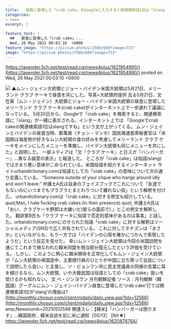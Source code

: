 ```yaml
---
title:   昼食に登場した「crab cake」をGoogleに入力すると関連検索語1位は「slang（俗語）」そのワケは？  
categories:
- news
excerpt: |
  
feature_text: |
  ##   昼食に登場した「crab cake」...
  Wed, 26 May 2021 00:03:10  +0900
feature_image: "https://picsum.photos/2560/600?image=733"
image: "https://picsum.photos/2560/600?image=733"
---
```


[https://lavender.5ch.net/test/read.cgi/news4plus/1621954990/](https://lavender.5ch.net/test/read.cgi/news4plus/1621954990/)
posted on Wed, 26 May 2021 00:03:10  +0900

<!--more-->

![](http://monthly.chosun.com/up_fd/Mdaily/2021-05/bimg_thumb/%EB%AC%B8%EC%9E%AC%EC%9D%B8%20%EB%B0%94%EC%9D%B4%EB%93%A0.jpg) ▲ムン・ジェイン大統領とジョー・バイデン米国大統領は5月21日、メリーランド クラブ ケーキで昼食を共にした。写真=大統領府提供 去る5月21日、文在寅（ムン・ジェイン）大統領とジョー・バイデン米国大統領の昼食に登場したメリーランド クラブ ケーキ(crab cake)がインターネット上で一歩遅れて議論になっている。 5月20日から、Googleで「crab cake」を検索すると、関連検索語に「slang」が一緒に表示される。インターネット上では 「Googleでcrab cakeの関連検索語1位はslangですね」という文が上がってくる。 ムン・ジェインとバイデンの昼食当時、鄭萬昊（チョン・マンホ）国民疎通首席秘書官は「米国側は海産物が好きなムン大統領の食の好みを考慮してメリーランド クラブ ケーキをメインにしたメニューを準備し、バイデン大統領も同じメニューを共にした」と説明した。 一部メディアは「文『クラブ ケーキ』と日スガ『ハンバーガー』...異なる誠意の表示」と報道した。 ところが「crab cake」は俗語(slang)ではきまり悪い意味がこめられている。米国俗語を紹介するインターネット サイトurbandictionary.comは俗語としての「crab cake」の意味について次の通り定義している。 “Someone outside of your clique who hangs around idly and won't leave.” 弁護士A氏は自身のフェイスブックでこれについて「友達でもないのにいつまでもブラブラとまとわりついて離れない奴」という解釈を付けた。 urbandictionary.comは「crab cake」に対する例文も紹介している。 quot;Man, I hate fucking crab cakes.(in their presence) quot; 弁護士A氏は「おい、クラブケーキ野郎は大嫌いだ(彼らの面前で).」とこの例文を解釈した。 翻訳家B氏も「クラブ ケーキに俗語で否定的意味があるのは事実」と話した。urbandictionary.comにのせられた俗語「crab cake」に対する解釈はソーシャルメディア(SNS)で広く共有されている。 これに対してネチズンは「まさか」といいながらも、もう一方では「バイデンの心情を確かにつかんで表現したようだ」という反応を見せた。 幸いムン・ジェイン大統領は今回の米国訪問を通じてこれまで損なわれた韓米同盟を相当部分復元したという評価を受けている。 しかし、このように熱心に韓米関係を正常化してもムン・ジェイン大統領が「ムン大統領の帰国途中、主要随行員のひとりが中国に立ち寄って会談について説明したら良い」と主張し、ソ・ビョンフン共に民主党議員の同様の言葉に耳を傾けるなら、ムン大統領、いや大韓民国は俗語としての「crab cake」扱いを受けるかも知れない。 文 ベ・ジンヨウン 月刊朝鮮記者 ソース：月刊朝鮮（韓国語）グーグルにムン・ジェイン-バイデン昼食に登場した'crab cake'打てば関連検索語1位が'slang'の理由は? [http://monthly.chosun.com/client/mdaily/daily_view.asp?Idx=12566](http://monthly.chosun.com/client/mdaily/daily_view.asp?Idx=12566) amp;Newsnumb=20210512566 関連スレ：【韓米】「ハンバーガーは困ります」…韓国政府、韓米会談を前に米に通知［05/13］ [Ikh★] https://lavender.5ch.net/test/read.cgi/news4plus/1620878764/
